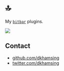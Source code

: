 # :top:

My [`bitbar`](https://github.com/matryer/bitbar) plugins.

![](http://i.giphy.com/JlxFcvNuzlPYA.gif)

## Contact

- [github.com/dkhamsing](https://github.com/dkhamsing)
- [twitter.com/dkhamsing](https://twitter.com/dkhamsing)
